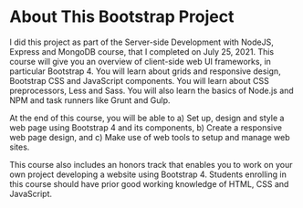 # About This Bootstrap Project

I did this project as part of the Server-side Development with NodeJS, Express and MongoDB course, that I completed on July 25, 2021. This course will give you an overview of client-side web UI frameworks, in particular Bootstrap 4. You will learn about grids and responsive design, Bootstrap CSS and JavaScript components. You will learn about CSS preprocessors, Less and Sass. You will also learn the basics of Node.js and NPM and task runners like Grunt and Gulp.

At the end of this course, you will be able to
a) Set up, design and style a web page using Bootstrap 4 and its components, 
b) Create a responsive web page design, and c) Make use of web tools to setup and manage web sites.

This course also includes an honors track that enables you to work on your own project developing a website using Bootstrap 4.
Students enrolling in this course should have prior good working knowledge of HTML, CSS and JavaScript.
